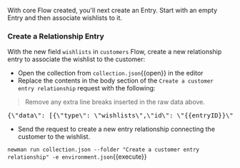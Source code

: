 With core Flow created, you'll next create an Entry. Start with an empty Entry and then associate wishlists to it.

### Create a Relationship Entry

With the new field `wishlists` in `customers` Flow, create a new relationship entry to associate the wishlist to the customer:

* Open the collection from `collection.json`{{open}} in the editor
* Replace the contents in the body section of the `Create a customer entry relationship` request with the following:
> Remove any extra line breaks inserted in the raw data above.

<pre class="file" data-filename="collection.json" data-target="insert" data-marker="#ENTRY-REL-CUST-BODY">
{\"data\": [{\"type\": \"wishlists\",\"id\": \"{{entryID}}\"}]}
</pre>

* Send the request to create a new entry relationship connecting the customer to the wishlist.

`newman run collection.json --folder "Create a customer entry relationship" -e environment.json`{{execute}}